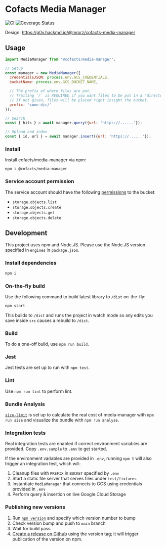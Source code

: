 # Cofacts Media Manager

[![CI](https://github.com/cofacts/media-manager/actions/workflows/main.yml/badge.svg)](https://github.com/cofacts/media-manager/actions/workflows/main.yml) [![Coverage Status](https://coveralls.io/repos/github/cofacts/media-manager/badge.svg?branch=main)](https://coveralls.io/github/cofacts/media-manager?branch=main)

Design: https://g0v.hackmd.io/@mrorz/cofacts-media-manager

## Usage

```js
import MediaManager from '@cofacts/media-manager';

// Setup
const manager = new MediaManager({
  credentialsJSON: process.env.GCS_CREDENTIALS,
  bucketName: process.env.GCS_BUCKET_NAME,

  // The prefix of where files are put.
  // Trailing `/` is REQUIRED if you want files to be put in a "directory" on GCS web console. Otherwise, root directories will just have specified prefix in its front.
  // If not given, files will be placed right insight the bucket.
  prefix: 'some-dir/'
});

// Search
const { hits } = await manager.query({url: 'https://......'});

// Upload and index
const { id, url } = await manager.insert({url: 'https://......'});
```

### Install

Install cofacts/media-manager via npm:

```
npm i @cofacts/media-manager
```

### Service account permission
The service account should have the following [permissions](https://cloud.google.com/storage/docs/access-control/iam-roles) to the bucket:
- `storage.objects.list`
- `storage.objects.create`
- `storage.objects.get`
- `storage.objects.delete`

## Development

This project uses npm and Node.JS. Please use the Node.JS version specified in `engines` in `package.json`.

### Install dependencies

```bash
npm i
```

### On-the-fly build

Use the following command to build latest library to `/dist` on-the-fly:

```bash
npm start
```

This builds to `/dist` and runs the project in watch mode so any edits you save inside `src` causes a rebuild to `/dist`.

### Build

To do a one-off build, use `npm run build`.

### Jest

Jest tests are set up to run with `npm test`.

### Lint

Use `npm run lint` to perform lint.

### Bundle Analysis

[`size-limit`](https://github.com/ai/size-limit) is set up to calculate the real cost of media-manager with `npm run size` and visualize the bundle with `npm run analyze`.

### Integration tests

Real integration tests are enabled if correct environment variables are provided.
Copy `.env.sample` to `.env` to get started.

If the environment variables are provided in `.env`, running `npm t` will also trigger an integration test, which will:

1. Cleanup files with `PREFIX` in `BUCKET` specified by `.env`
2. Start a static file server that serves files under `test/fixtures`
3. Instantiate `MediaManager` that connects to GCS using credentials provided in `.env`
4. Perform query & insertion on live Google Cloud Storage

### Publishing new versions

1. Run [`npm version`](https://docs.npmjs.com/cli/v8/commands/npm-version) and specify which version number to bump
2. Check version bump and push to `main` branch
3. Wait for build pass
4. [Create a release on Github](https://docs.github.com/en/repositories/releasing-projects-on-github/managing-releases-in-a-repository#creating-a-release) using the version tag; it will trigger publication of the version on npm.
